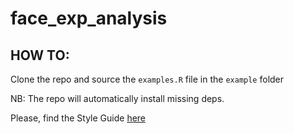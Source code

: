 # face_exp_analysis

## HOW TO:
Clone the repo and source the `examples.R` file in the `example` folder

NB: The repo will automatically install missing deps.

Please, find the Style Guide [here](http://style.tidyverse.org/)
